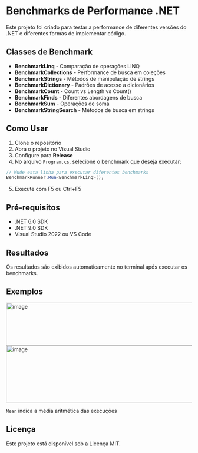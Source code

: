 # Benchmarks de Performance .NET

Este projeto foi criado para testar a performance de diferentes versões do .NET e diferentes formas de implementar código.

## Classes de Benchmark

- **BenchmarkLinq** - Comparação de operações LINQ
- **BenchmarkCollections** - Performance de busca em coleções
- **BenchmarkStrings** - Métodos de manipulação de strings
- **BenchmarkDictionary** - Padrões de acesso a dicionários
- **BenchmarkCount** - Count vs Length vs Count()
- **BenchmarkFinds** - Diferentes abordagens de busca
- **BenchmarkSum** - Operações de soma
- **BenchmarkStringSearch** - Métodos de busca em strings

## Como Usar

1. Clone o repositório
2. Abra o projeto no Visual Studio
3. Configure para **Release**
4. No arquivo `Program.cs`, selecione o benchmark que deseja executar:

```csharp
// Mude esta linha para executar diferentes benchmarks
BenchmarkRunner.Run<BenchmarkLinq>();
```

5. Execute com F5 ou Ctrl+F5

## Pré-requisitos

- .NET 6.0 SDK
- .NET 9.0 SDK
- Visual Studio 2022 ou VS Code

## Resultados

Os resultados são exibidos automaticamente no terminal após executar os benchmarks.

## Exemplos

<img width="734" height="116" alt="image" src="https://github.com/user-attachments/assets/328f616b-44bf-4f71-9c3c-728a8a7bf8ec" />

<img width="803" height="155" alt="image" src="https://github.com/user-attachments/assets/c6b4c589-ce01-4aa3-a7bb-ec35a1704a57" />

`Mean` indica a média aritmética das execuções

## Licença

Este projeto está disponível sob a Licença MIT.
